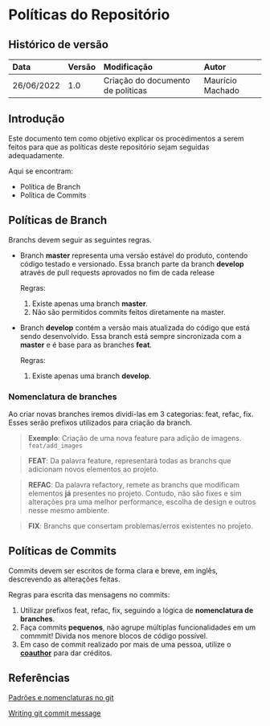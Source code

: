 # Políticas do Repositório

## Histórico de versão

| Data       | Versão | Modificação                       | Autor            |
| :--------- | :----- | :-------------------------------- | :--------------- |
| 26/06/2022 | 1.0    | Criação do documento de políticas | Maurício Machado |

## Introdução

Este documento tem como objetivo explicar os procedimentos a serem feitos para que as políticas deste repositório sejam seguidas adequadamente.

Aqui se encontram:

- Política de Branch
- Política de Commits

## Políticas de Branch

Branchs devem seguir as seguintes regras.

- Branch **master** representa uma versão estável do produto, contendo código testado e versionado. Essa branch parte da branch **develop** através de pull requests aprovados no fim de cada release

  Regras:

  1. Existe apenas uma branch **master**.
  2. Não são permitidos commits feitos diretamente na master.

- Branch **develop** contém a versão mais atualizada do código que está sendo desenvolvido. Essa branch está sempre sincronizada com a **master** e é base para as branches **feat**.

  Regras:

  1. Existe apenas uma branch **develop**.

### Nomenclatura de branches

Ao criar novas branches iremos dividí-las em 3 categorias: feat, refac, fix. Esses serão prefixos utilizados para criação da branch.

> **Exemplo**: Criação de uma nova feature para adição de imagens. <code>feat/add_images</code>

> **FEAT**: Da palavra feature, representará todas as branchs que adicionam novos elementos ao projeto.

> **REFAC**: Da palavra refactory, remete as branchs que modificam elementos **já** presentes no projeto. Contudo, não são fixes e sim alterações pra uma melhor performance, escolha de design e outros nesse mesmo ambiente.

> **FIX**: Branchs que consertam problemas/erros existentes no projeto.

## Políticas de Commits

Commits devem ser escritos de forma clara e breve, em inglês, descrevendo as alterações feitas.

Regras para escrita das mensagens no commits:

1. Utilizar prefixos feat, refac, fix, seguindo a lógica de **nomenclatura de branches**.
2. Faça commits **pequenos**, não agrupe múltiplas funcionalidades em um commmit! Divida nos menore blocos de código possível.
3. Em caso de commit realizado por mais de uma pessoa, utilize o [**coauthor**](https://docs.github.com/en/pull-requests/committing-changes-to-your-project/creating-and-editing-commits/creating-a-commit-with-multiple-authors) para dar créditos.

## Referências

[Padrões e nomenclaturas no git](https://www.brunodulcetti.com/padroes-e-nomenclaturas-no-git/)

[Writing git commit message](https://365git.tumblr.com/post/3308646748/writing-git-commit-messages)
